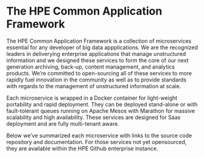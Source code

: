 # The HPE Common Application Framework

The HPE Common Application Framework is a collection of microservices essential for any developer of big data appplications. We are the
recognized leaders in deliverying enterprise applications that manage unstructured information and we designed these services to form the core
of our next generation archiving, back-up, content management, and analytics products. We’re committed to open-sourcing all of these services
to more rapidly fuel innovation in the community as well as to provide standards with regards to the management of unstructured information at
scale.

Each microservice is wrapped in a Docker container for light-weight portability and rapid deployment. They can be deployed stand-alone or with
fault-tolerant queues running on Apache Mesos with Marathon for massive scalability and high availability. These services are designed for Saas
deployment and are fully multi-tenant aware.

Below we’ve summarized each microservice with links to the source code repository and documentation. For those services not yet opensourced,
they are available within the HPE Github enterprise instance.
